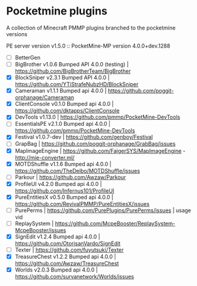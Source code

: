 # Pocketmine plugins
A collection of Minecraft PMMP plugins branched to the pocketmine versions

PE server version v1.5.0 :: PocketMine-MP version 4.0.0+dev.1288

- [ ] BetterGen
- [ ] BigBrother v1.0.6 Bumped API 4.0.0 (testing) | https://github.com/BigBrotherTeam/BigBrother
- [x] BlockSniper v2.3.1 Bumped API 4.0.0 | https://github.com/YTiStrafeNubzHD/BlockSniper
- [x] Cameraman v1.1.1 Bumped api 4.0.0 | https://github.com/poggit-orphanage/Cameraman
- [x] ClientConsole v0.1.0 Bumped api 4.0.0 | https://github.com/dktapps/ClientConsole
- [x] DevTools v1.13.0 | https://github.com/pmmp/PocketMine-DevTools
- [ ] EssentialsPE v2.1.0 Bumped api 4.0.0 | https://github.com/pmmp/PocketMine-DevTools
- [x] Festival v1.0.7-dev | https://github.com/genboy/Festival
- [ ] GrapBag | https://github.com/poggit-orphanage/GrabBag/issues
- [x] MapImageEngine | https://github.com/FaigerSYS/MapImageEngine - http://mie-converter.ml/
- [x] MOTDShuffle v1.1.6 Bumped api 4.0.0 | https://github.com/TheDeibo/MOTDShuffle/issues
- [ ] Parkour | https://github.com/Awzaw/Parkour
- [x] ProfileUI v4.2.0 Bumped api 4.0.0 | https://github.com/Infernus101/ProfileUI
- [x] PureEntitiesX v0.5.0 Bumped api 4.0.0 | https://github.com/RevivalPMMP/PureEntitiesX/issues
- [ ] PurePerms | https://github.com/PurePlugins/PurePerms/issues | usage vid
- [ ] ReplaySystem | https://github.com/McpeBooster/ReplaySystem-McpeBooster/issues
- [x] SignEdit v1.2.4 Bumped api 4.0.0 | https://github.com/OtorisanVardo/SignEdit
- [ ] Texter | https://github.com/fuyutsuki/Texter
- [x] TreasureChest v1.2.2 Bumped api 4.0.0 | https://github.com/Awzaw/TreasureChest
- [x] Worlds v2.0.3 Bumped api 4.0.0  | https://github.com/survanetwork/Worlds/issues
